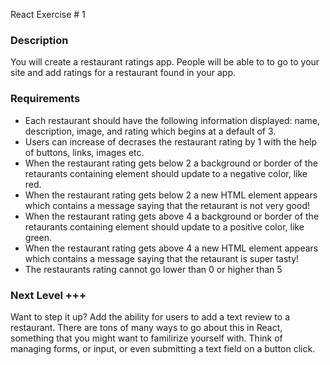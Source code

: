 React Exercise # 1

### Description
You will create a restaurant ratings app. 
People will be able to to go to your site and add ratings for a restaurant found in your app.

### Requirements
- Each restaurant should have the following information displayed: name, description, image, and rating which begins at a default of 3.
- Users can increase of decrases the restaurant rating by 1 with the help of buttons, links, images etc.
- When the restaurant rating gets below 2 a background or border of the retaurants containing element should update to a negative color, like red.
- When the restaurant rating gets below 2 a new HTML element appears which contains a message saying that the retaurant is not very good!
- When the restaurant rating gets above 4 a background or border of the retaurants containing element should update to a positive color, like green.
- When the restaurant rating gets above 4 a new HTML element appears which contains a message saying that the retaurant is super tasty!
- The restaurants rating cannot go lower than 0 or higher than 5

### Next Level +++

Want to step it up? Add the ability for users to add a text review to a restaurant. There are tons of many ways to go about this in React, something that you might want to familirize yourself with. Think of managing forms, or input, or even submitting a text field on a button click.
